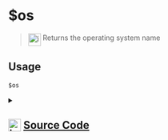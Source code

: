 # $os
> <img align="top" src="https://upload.wikimedia.org/wikipedia/commons/thumb/e/e4/Infobox_info_icon.svg/160px-Infobox_info_icon.svg.png?20150409153300" alt="image" width="25" height="auto"> Returns the operating system name
## Usage
```
$os
```
<details>
<summary>
    
## <img align="top" src="https://cdn4.iconfinder.com/data/icons/iconsimple-logotypes/512/github-512.png" alt="image" width="25" height="auto">  [Source Code](https://github.com/tryforge/ForgeScript-V2/blob/main/src/native/os.ts)
    
</summary>
    
```ts
import { NativeFunction, Return } from "../structures"
import os from "node:os"

export default new NativeFunction({
    name: "$os",
    version: "1.0.7",
    description: "Returns the operating system name",
    unwrap: false,
    execute(ctx) {
        return Return.success(os.platform())
    },
})

```
    
</details>